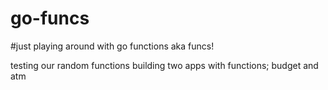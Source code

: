 # go-funcs
#just playing around with go functions aka funcs!

testing our random functions
building two apps with functions; budget and atm
